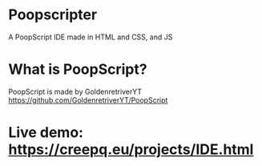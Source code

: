 # Poopscripter
A PoopScript IDE made in HTML and CSS, and JS

# What is PoopScript?
PoopScript is made by GoldenretriverYT
https://github.com/GoldenretriverYT/PoopScript

# Live demo: https://creepq.eu/projects/IDE.html
